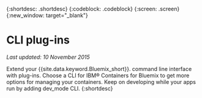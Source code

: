 {:shortdesc: .shortdesc}
{:codeblock: .codeblock}
{:screen: .screen}
{:new_window: target="_blank"}

# CLI plug-ins
*Last updated: 10 November 2015*

Extend your {{site.data.keyword.Bluemix_short}}. command line interface with plug-ins. Choose a CLI for IBM® Containers for Bluemix to get more options for managing your containers. Keep on developing while your apps run by adding dev_mode CLI. 
{:shortdesc}
